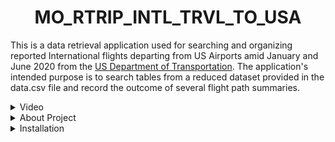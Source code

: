 <h1 align="center">MO_RTRIP_INTL_TRVL_TO_USA</h1>

This is a data retrieval application used for searching and organizing reported International flights departing from US Airports amid January and June 2020 from the 
<a href="https://data.transportation.gov/Aviation/International_Report_Passengers/xgub-n9bw).">US Department of Transportation</a>. The application's intended purpose is to search tables from a reduced dataset provided in the data.csv file and record the outcome of several flight path summaries.

 

<details>
  <summary>Video</summary>
  VIDEO WILL GO HERE
 </details>
 
<details>
  <summary>About Project</summary>
 </details>
 
 <details>
  <summary>Installation</summary>
  Prerequisites:
  - 
 </details>







